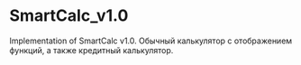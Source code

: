 # SmartCalc_v1.0

Implementation of SmartCalc v1.0. Обычный калькулятор с отображением функций, а также кредитный калькулятор.
